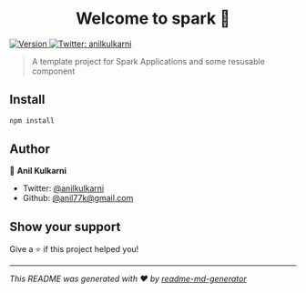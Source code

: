 <h1 align="center">Welcome to spark 👋</h1>
<p>
  <a href="https://www.npmjs.com/package/spark" target="_blank">
    <img alt="Version" src="https://img.shields.io/npm/v/spark.svg">
  </a>
  <a href="https://twitter.com/anilkulkarni" target="_blank">
    <img alt="Twitter: anilkulkarni" src="https://img.shields.io/twitter/follow/anilkulkarni.svg?style=social" />
  </a>
</p>

> A template project for Spark Applications and some resusable component

## Install

```sh
npm install
```

## Author

👤 **Anil Kulkarni**

* Twitter: [@anilkulkarni](https://twitter.com/anilkulkarni)
* Github: [@anil77k@gmail.com](https://github.com/anil77k@gmail.com)

## Show your support

Give a ⭐️ if this project helped you!

***
_This README was generated with ❤️ by [readme-md-generator](https://github.com/kefranabg/readme-md-generator)_